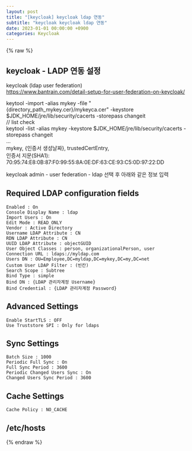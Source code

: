 ```yaml
---
layout: post
title: "[keycloak] keycloak ldap 연동"
subtitle: "keycloak keycloak ldap 연동"
date: 2023-01-01 00:00:00 +0900
categories: Keycloak
---
```

{% raw %}
## keycloak - LADP 연동 설정  
  
keycloak (ldap user federation)  
	https://www.bantrain.com/detail-setup-for-user-federation-on-keycloak/  
  
keytool -import -alias mykey -file "{directory_path_mykey.cer}/mykeyca.cer" -keystore $JDK_HOME/jre/lib/security/cacerts -storepass changeit  
// list check  
keytool -list -alias mykey -keystore $JDK_HOME/jre/lib/security/cacerts -storepass changeit  
...  
mykey, {인증서 생성날짜}, trustedCertEntry,  
인증서 지문(SHA1): 70:95:74:E8:0B:87:F0:99:55:8A:0E:DF:63:CE:93:C5:0D:97:22:DD  
  
keycloak admin - user federation - ldap 선택 후 아래와 같은 정보 입력  
  
## Required LDAP configuration fields  
	Enabled : On  
	Console Display Name : ldap  
	Import Users : On  
	Edit Mode : READ_ONLY  
	Vendor : Active Directory  
	Username LDAP Attribute : CN  
	RDN LDAP Attribute : CN  
	UUID LDAP Attribute : objectGUID  
	User Object Classes : person, organizationalPerson, user  
	Connection URL : ldaps://myldap.com  
	Users DN : OU=Employee,DC=myldap,DC=mykey,DC=my,DC=net  
	Custom User LDAP Filter : (빈칸)  
	Search Scope : Subtree  
	Bind Type : simple  
	Bind DN : {LDAP 관리자계정 Username}  
	Bind Credential : {LDAP 관리자계정 Password}  
  
## Advanced Settings  
	Enable StartTLS : OFF  
	Use Truststore SPI : Only for ldaps  
  
## Sync Settings  
	Batch Size : 1000  
	Periodic Full Sync : On  
	Full Sync Period : 3600  
	Periodic Changed Users Sync : On  
	Changed Users Sync Period : 3600  
  
## Cache Settings  
	Cache Policy : NO_CACHE  
  
## /etc/hosts  

{% endraw %}
